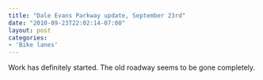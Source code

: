```yaml
---
title: "Dale Evans Parkway update, September 23rd"
date: "2010-09-23T22:02:14-07:00"
layout: post
categories:
- 'Bike lanes'
---
```


Work has definitely started. The old roadway seems to be gone completely.